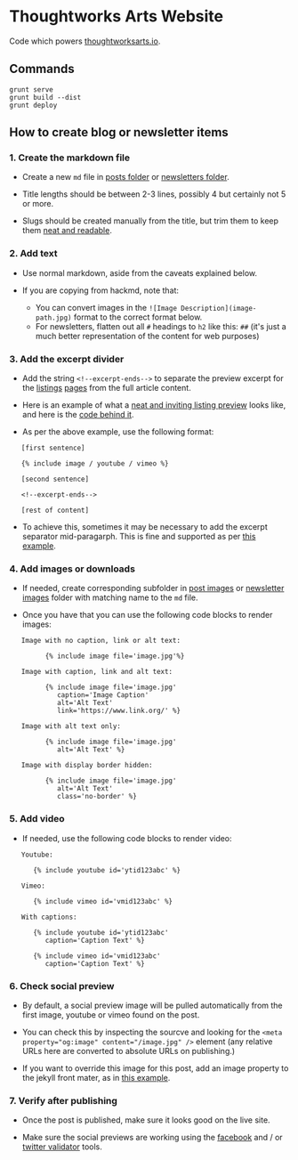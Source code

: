 # Thoughtworks Arts Website
Code which powers [thoughtworksarts.io](https://thoughtworksarts.io).

## Commands
```
grunt serve
grunt build --dist
grunt deploy
```

## How to create blog or newsletter items

### 1. Create the markdown file
- Create a new `md` file in [posts folder](source/app/_posts) or [newsletters folder](source/app/_newsletters).

- Title lengths should be between 2-3 lines, possibly 4 but certainly not 5 or more.

- Slugs should be created manually from the title, but trim them to keep them [neat and readable](https://en.wikipedia.org/wiki/Clean_URL#Slug).

### 2. Add text

- Use normal markdown, aside from the caveats explained below.

- If you are copying from hackmd, note that:
  - You can convert images in the `![Image Description](image-path.jpg)` format to the correct format below.
  - For newsletters, flatten out all `#` headings to `h2` like this: `##` (it's just a much better representation of the content for web purposes)

### 3. Add the excerpt divider
- Add the string `<!--excerpt-ends-->` to separate the preview excerpt for the [listings](https://thoughtworksarts.io/blog/) [pages](https://thoughtworksarts.io/newsletters/) from the full article content.

- Here is an example of what a [neat and inviting listing preview](/readme/listing-example.jpg) looks like, and here is the [code behind it](https://raw.githubusercontent.com/thoughtworksarts/thoughtworksarts.github.io/source/app/_posts/2020-11-10-new-york-times-features-output.markdown).

- As per the above example, use the following format:

```
   [first sentence]

   {% include image / youtube / vimeo %}

   [second sentence]

   <!--excerpt-ends-->

   [rest of content]
```

- To achieve this, sometimes it may be necessary to add the excerpt separator mid-paragarph. This is fine and supported as per [this example](https://raw.githubusercontent.com/thoughtworksarts/thoughtworksarts.github.io/source/app/_posts/2020-03-31-rachel-uwa-school-machines-making-make-believe.markdown).

### 4. Add images or downloads
- If needed, create corresponding subfolder in [post images](source/app/images/posts) or [newsletter images](source/app/images/newsletters) folder with matching name to the `md` file.

- Once you have that you can use the following code blocks to render images:  
  
```
   Image with no caption, link or alt text:
   
         {% include image file='image.jpg'%}

   Image with caption, link and alt text:
   
         {% include image file='image.jpg'
            caption='Image Caption'
            alt='Alt Text'
            link='https://www.link.org/' %}

   Image with alt text only:
   
         {% include image file='image.jpg'
            alt='Alt Text' %}

   Image with display border hidden:

         {% include image file='image.jpg'
            alt='Alt Text'
            class='no-border' %}
```

### 5. Add video
- If needed, use the following code blocks to render video:

```
   Youtube:
   
      {% include youtube id='ytid123abc' %}

   Vimeo:

      {% include vimeo id='vmid123abc' %}

   With captions:

      {% include youtube id='ytid123abc'
         caption='Caption Text' %}

      {% include vimeo id='vmid123abc' 
         caption='Caption Text' %}
```

### 6. Check social preview
- By default, a social preview image will be pulled automatically from the first image, youtube or vimeo found on the post.

- You can check this by inspecting the sourcve and looking for the `<meta property="og:image" content="/image.jpg" />` element (any relative URLs here are converted to absolute URLs on publishing.)

- If you want to override this image for this post, add an image property to the jekyll front mater, as in [this example](https://raw.githubusercontent.com/thoughtworksarts/thoughtworksarts.github.io/source/app/_posts/2018-04-09-thoughtworks-arts-exhibition-spring-break-armory-week.markdown).

### 7. Verify after publishing
- Once the post is published, make sure it looks good on the live site.

- Make sure the social previews are working using the [facebook](https://developers.facebook.com/tools/debug/) and / or [twitter validator](https://cards-dev.twitter.com/validator) tools.
